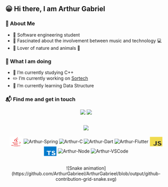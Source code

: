 ## :grinning: Hi there, I am Arthur Gabriel

### :tada: About Me

- :ledger: Software engineering student
- :musical_keyboard: Fascinated about the involvement between music and technology :computer:
- :deciduous_tree: Lover of nature and animals :dog:

### :eyes: What I am doing

- :bookmark_tabs: I’m currently studying C++
- :pencil2: I’m currently working on [Sortech](https://sortech.com.br/)
- :robot: I’m currently learning Data Structure

### :mailbox_with_mail: Find me and get in touch

<div align="center">
  <a href="https://github.com/ArthurGabrieel>
  <img height="180em" src="https://github-readme-stats.vercel.app/api?username=ArthurGabrieel&show_icons=true&theme=dracula&include_all_commits=true&count_private=true"/>

  <a href = "mailto:arthurelgg@gmail.com"><img src="https://img.shields.io/badge/-Gmail-%23333?style=for-the-badge&logo=gmail&logoColor=white" target="_blank"></a>
  <a href="https://www.linkedin.com/in/arthurgabriellg/" target="_blank"><img src="https://img.shields.io/badge/-LinkedIn-%230077B5?style=for-the-badge&logo=linkedin&logoColor=white" target="_blank"></a>
  
  ##
  
  <img height="180em" src="https://github-readme-stats.vercel.app/api/top-langs/?username=ArthurGabrieel&layout=compact&langs_count=7&theme=dracula"/>
</div>
                                                                                                                                                    
<div style="display: inline_block" align="center"><br>
  <img align="center" alt="Arthur-Java" height="30" width="40" src="https://raw.githubusercontent.com/devicons/devicon/master/icons/java/java-plain.svg">
  <img align="center" alt="Arthur-Spring" height="30" width="40" src="https://cdn.jsdelivr.net/gh/devicons/devicon/icons/spring/spring-original.svg" />
  <img align="center" alt="Arthur-C" height="30" width="40"src="https://cdn.jsdelivr.net/gh/devicons/devicon/icons/c/c-original.svg" />
  <img align="center" alt="Arthur-Dart" height="30" width="40"src="https://cdn.jsdelivr.net/gh/devicons/devicon/icons/dart/dart-original.svg" />
  <img align="center" alt="Arthur-Flutter" height="30" width="40"src="https://cdn.jsdelivr.net/gh/devicons/devicon/icons/flutter/flutter-original.svg" />
  <img align="center" alt="Arthur-JS" height="30" width="40" src="https://raw.githubusercontent.com/devicons/devicon/master/icons/javascript/javascript-original.svg">
  <img align="center" alt="Arthur-TS" height="30" width="40" src="https://raw.githubusercontent.com/devicons/devicon/master/icons/typescript/typescript-original.svg">
  <img align="center" alt="Arthur-Node" height="30" width="40" src="https://cdn.jsdelivr.net/gh/devicons/devicon/icons/nodejs/nodejs-original.svg"/>
  <img align="center" alt="Arthur-VSCode" height="30" width="40" src="https://cdn.jsdelivr.net/gh/devicons/devicon/icons/vscode/vscode-original.svg"/>

</div>

##

<div align="center">
  ![Snake animation](https://github.com/ArthurGabrieel/ArthurGabrieel/blob/output/github-contribution-grid-snake.svg)
</div>

##

